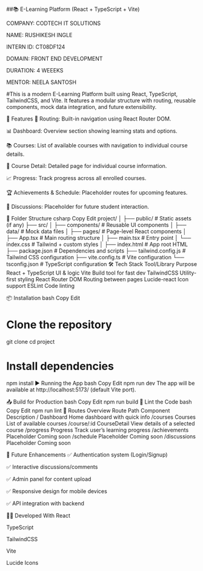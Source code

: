 ##📚 E-Learning Platform (React + TypeScript + Vite)

COMPANY: CODTECH IT SOLUTIONS

NAME: RUSHIKESH INGLE

INTERN ID: CT08DF124

DOMAIN: FRONT END DEVELOPMENT

DURATION: 4 WEEEKS

MENTOR: NEELA SANTOSH



#This is a modern E-Learning Platform built using React, TypeScript, TailwindCSS, and Vite. It features a modular structure with routing, reusable components, mock data integration, and future extensibility.

🚀 Features
🧭 Routing: Built-in navigation using React Router DOM.

📊 Dashboard: Overview section showing learning stats and options.

📚 Courses: List of available courses with navigation to individual course details.

🎯 Course Detail: Detailed page for individual course information.

📈 Progress: Track progress across all enrolled courses.

🏆 Achievements & Schedule: Placeholder routes for upcoming features.

💬 Discussions: Placeholder for future student interaction.

📁 Folder Structure
csharp
Copy
Edit
project/
│
├── public/               # Static assets (if any)
├── src/
│   ├── components/       # Reusable UI components
│   ├── data/             # Mock data files
│   ├── pages/            # Page-level React components
│   ├── App.tsx           # Main routing structure
│   ├── main.tsx          # Entry point
│   └── index.css         # Tailwind + custom styles
│
├── index.html            # App root HTML
├── package.json          # Dependencies and scripts
├── tailwind.config.js    # Tailwind CSS configuration
├── vite.config.ts        # Vite configuration
└── tsconfig.json         # TypeScript configuration
🛠️ Tech Stack
Tool/Library	Purpose
React + TypeScript	UI & logic
Vite	Build tool for fast dev
TailwindCSS	Utility-first styling
React Router DOM	Routing between pages
Lucide-react	Icon support
ESLint	Code linting

📦 Installation
bash
Copy
Edit
# Clone the repository
git clone <your-repo-url>
cd project

# Install dependencies
npm install
▶️ Running the App
bash
Copy
Edit
npm run dev
The app will be available at http://localhost:5173/ (default Vite port).

📤 Build for Production
bash
Copy
Edit
npm run build
🧪 Lint the Code
bash
Copy
Edit
npm run lint
📍 Routes Overview
Route Path	Component	Description
/	Dashboard	Home dashboard with quick info
/courses	Courses	List of available courses
/course/:id	CourseDetail	View details of a selected course
/progress	Progress	Track user’s learning progress
/achievements	Placeholder	Coming soon
/schedule	Placeholder	Coming soon
/discussions	Placeholder	Coming soon

🔮 Future Enhancements
✅ Authentication system (Login/Signup)

✅ Interactive discussions/comments

✅ Admin panel for content upload

✅ Responsive design for mobile devices

✅ API integration with backend

👨‍💻 Developed With
React

TypeScript

TailwindCSS

Vite

Lucide Icons
